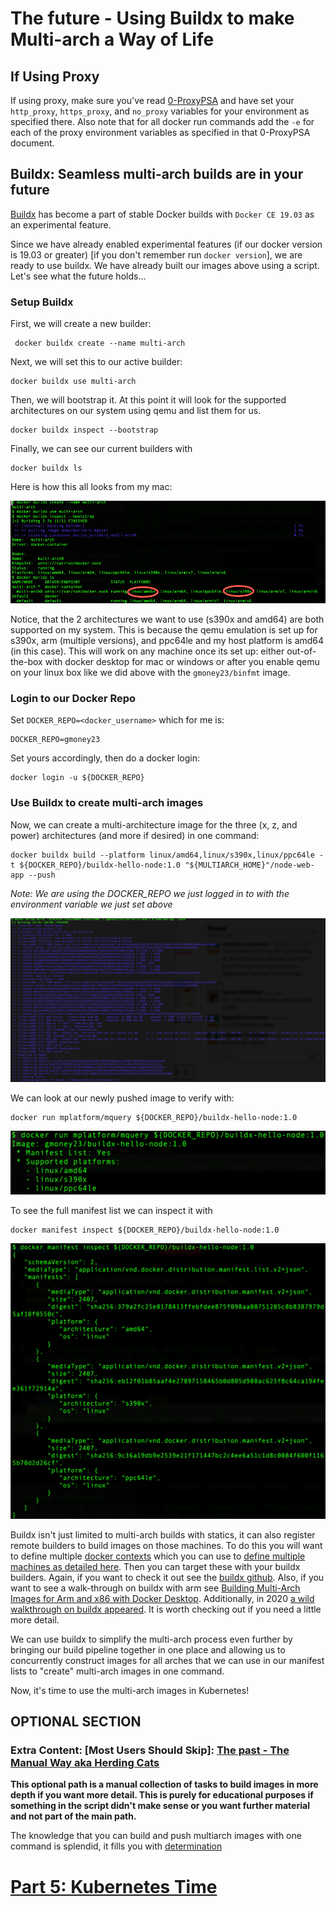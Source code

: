 # The future - Using Buildx to make Multi-arch a Way of Life

## If Using Proxy
If using proxy, make sure you've read [0-ProxyPSA](0-ProxyPSA.md) and have set your `http_proxy`, `https_proxy`, and `no_proxy` variables for your environment as specified there. Also note that for all docker run commands add the `-e` for each of the proxy environment variables as specified in that 0-ProxyPSA document.

## Buildx: Seamless multi-arch builds are in your future

[Buildx](https://docs.docker.com/buildx/working-with-buildx/) has become a part of stable Docker builds with `Docker CE 19.03` as an experimental feature. 

Since we have already enabled experimental features (if our docker version is 19.03 or greater) [if you don't remember run `docker version`], we are ready to use buildx. We have already built our images above using a script. Let's see what the future holds...

### Setup Buildx

First, we will create a new builder:
```
 docker buildx create --name multi-arch
```
Next, we will set this to our active builder:
```
docker buildx use multi-arch
```
Then, we will bootstrap it. At this point it will look for the supported architectures on our system using qemu and list them for us.
```
docker buildx inspect --bootstrap
```
Finally, we can see our current builders with
```
docker buildx ls
```

Here is how this all looks from my mac:

![Buildx Mac Setup](images/buildx_setup.png)

Notice, that the 2 architectures we want to use (s390x and amd64) are both supported on my system. This is because the qemu emulation is set up for s390x, arm (multiple versions), and ppc64le and my host platform is amd64 (in this case). This will work on any machine once its set up: either out-of-the-box with docker desktop for mac or windows or after you enable qemu on your linux box like we did above with the `gmoney23/binfmt` image.

### Login to our Docker Repo

Set `DOCKER_REPO=<docker_username>` which for me is:

```
DOCKER_REPO=gmoney23
```

Set yours accordingly, then do a docker login:

```
docker login -u ${DOCKER_REPO}
```

### Use Buildx to create multi-arch images

Now, we can create a multi-architecture image for the three (x, z, and power) architectures (and more if desired) in one command:

```
docker buildx build --platform linux/amd64,linux/s390x,linux/ppc64le -t ${DOCKER_REPO}/buildx-hello-node:1.0 "${MULTIARCH_HOME}"/node-web-app --push
```

*Note: We are using the DOCKER_REPO we just logged in to with the environment variable we just set above*

![Buildx Hello](images/buildx-build-hello-node.png)

We can look at our newly pushed image to verify with:

```
docker run mplatform/mquery ${DOCKER_REPO}/buildx-hello-node:1.0
```
![mplatform buildx hello node](images/mplatform-buildx-hello-node.png)

To see the full manifest list we can inspect it with
```
docker manifest inspect ${DOCKER_REPO}/buildx-hello-node:1.0
```

![manifest buildx hello node](images/manifest-buildx-hello-node.png)

Buildx isn't just limited to multi-arch builds with statics, it can also register remote builders to build images on those machines. To do this you will want to define multiple [docker contexts](https://docs.docker.com/engine/context/working-with-contexts/) which you can use to [define multiple machines as detailed here](https://newsletter.bretfisher.com/issues/new-docker-feature-change-your-context-203100). Then you can target these with your buildx builders. Again, if you want to check it out see the [buildx github](https://github.com/docker/buildx). Also, if you want to see a walk-through on buildx with arm see [Building Multi-Arch Images for Arm and x86 with Docker Desktop](https://engineering.docker.com/2019/04/multi-arch-images/). Additionally, in 2020 [a wild walkthrough on buildx appeared](https://dev.to/arturklauser/building-multi-architecture-docker-images-with-buildx-1mii). It is worth checking out if you need a little more detail.

We can use buildx to simplify the multi-arch process even further by bringing our build pipeline together in one place and allowing us to concurrently construct images for all arches that we can use in our manifest lists to "create" multi-arch images in one command.

Now, it's time to use the multi-arch images in Kubernetes!

## OPTIONAL SECTION

### Extra Content: [Most Users Should Skip]: [The past - The Manual Way aka Herding Cats](4-Multiarch-manual-addendum.md)

**This optional path is a manual collection of tasks to build images in more depth if you want more detail. This is purely for educational purposes if something in the script didn't make sense or you want further material and not part of the main path.**

The knowledge that you can build and push multiarch images with one command is splendid, it fills you with [determination](https://undertale.fandom.com/wiki/Determination)

# [Part 5: Kubernetes Time](5-Deploy-to-Kubernetes.md)

